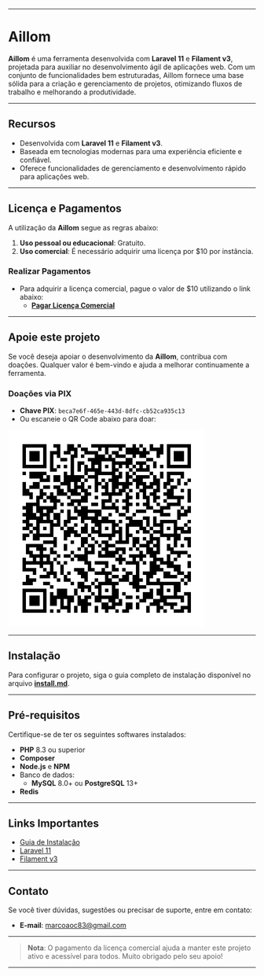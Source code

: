 
---

# **Aillom**

**Aillom** é uma ferramenta desenvolvida com **Laravel 11** e **Filament v3**, projetada para auxiliar no desenvolvimento ágil de aplicações web. Com um conjunto de funcionalidades bem estruturadas, Aillom fornece uma base sólida para a criação e gerenciamento de projetos, otimizando fluxos de trabalho e melhorando a produtividade.

---

## **Recursos**

- Desenvolvida com **Laravel 11** e **Filament v3**.
- Baseada em tecnologias modernas para uma experiência eficiente e confiável.
- Oferece funcionalidades de gerenciamento e desenvolvimento rápido para aplicações web.

---

## **Licença e Pagamentos**

A utilização da **Aillom** segue as regras abaixo:

1. **Uso pessoal ou educacional**: Gratuito.
2. **Uso comercial**: É necessário adquirir uma licença por $10 por instância.

### **Realizar Pagamentos**

- Para adquirir a licença comercial, pague o valor de $10 utilizando o link abaixo:
    - [**Pagar Licença Comercial**](https://www.paypal.me/marcoaoc83/10usd)

---

## **Apoie este projeto**

Se você deseja apoiar o desenvolvimento da **Aillom**, contribua com doações. Qualquer valor é bem-vindo e ajuda a melhorar continuamente a ferramenta.

### **Doações via PIX**

- **Chave PIX**: `beca7e6f-465e-443d-8dfc-cb52ca935c13`
- Ou escaneie o QR Code abaixo para doar:

![QR Code para Doações](qrcodepix.png)

---

## **Instalação**

Para configurar o projeto, siga o guia completo de instalação disponível no arquivo [**install.md**](install.md).

---

## **Pré-requisitos**

Certifique-se de ter os seguintes softwares instalados:

- **PHP** 8.3 ou superior
- **Composer**
- **Node.js** e **NPM**
- Banco de dados:
    - **MySQL** 8.0+ ou **PostgreSQL** 13+
- **Redis**

---

## **Links Importantes**

- [Guia de Instalação](install.md)
- [Laravel 11](https://laravel.com/docs/11.x)
- [Filament v3](https://filamentphp.com/docs/3.x)

---

## **Contato**

Se você tiver dúvidas, sugestões ou precisar de suporte, entre em contato:

- **E-mail**: [marcoaoc83@gmail.com](mailto:marcoaoc83@gmail.com)

---

> **Nota**: O pagamento da licença comercial ajuda a manter este projeto ativo e acessível para todos. Muito obrigado pelo seu apoio!

---
